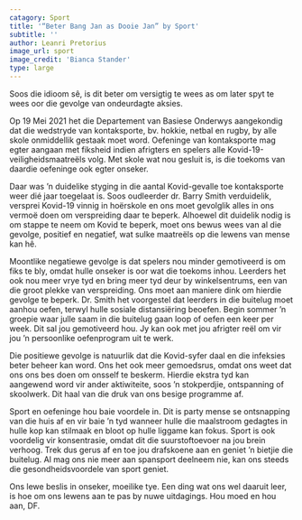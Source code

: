 ```yaml
---
catagory: Sport
title: '“Beter Bang Jan as Dooie Jan” by Sport'
subtitle: ''
author: Leanri Pretorius
image_url: sport
image_credit: 'Bianca Stander'
type: large
---
```


Soos die idioom sê, is dit beter om versigtig te wees as om later spyt te wees oor die gevolge van ondeurdagte aksies.

Op 19 Mei 2021 het die Departement van Basiese Onderwys aangekondig dat die wedstryde van kontaksporte, bv. hokkie, netbal en rugby, by alle skole onmiddellik gestaak moet word. Oefeninge van kontaksporte mag egter aangaan met fiksheid indien afrigters en spelers alle Kovid-19-veiligheidsmaatreëls volg. Met skole wat nou gesluit is, is die toekoms van daardie oefeninge ook egter onseker.

Daar was ’n duidelike styging in die aantal Kovid-gevalle toe kontaksporte weer dié jaar toegelaat is. Soos oudleerder dr. Barry Smith verduidelik, versprei Kovid-19 vinnig in hoërskole en ons moet gevolglik alles in ons vermoë doen om verspreiding daar te beperk. Alhoewel dit duidelik nodig is om stappe te neem om Kovid te beperk, moet ons bewus wees van al die gevolge, positief en negatief, wat sulke maatreëls op die lewens van mense kan hê.

Moontlike negatiewe gevolge is dat spelers nou minder gemotiveerd is om fiks te bly, omdat hulle onseker is oor wat die toekoms inhou. Leerders het ook nou meer vrye tyd en bring meer tyd deur by winkelsentrums, een van die groot plekke van verspreiding. Ons moet aan maniere dink om hierdie gevolge te beperk. Dr. Smith het voorgestel dat leerders in die buitelug moet aanhou oefen, terwyl hulle sosiale distansiëring beoefen. Begin sommer ’n groepie waar julle saam in die buitelug gaan loop of oefen een keer per week. Dit sal jou gemotiveerd hou. Jy kan ook met jou afrigter reël om vir jou ’n persoonlike oefenprogram uit te werk.

Die positiewe gevolge is natuurlik dat die Kovid-syfer daal en die infeksies beter beheer kan word. Ons het ook meer gemoedsrus, omdat ons weet dat ons ons bes doen om onsself te beskerm. Hierdie ekstra tyd kan aangewend word vir ander aktiwiteite, soos ’n stokperdjie, ontspanning of skoolwerk. Dit haal van die druk van ons besige programme af.

Sport en oefeninge hou baie voordele in. Dit is party mense se ontsnapping van die huis af en vir baie ’n tyd wanneer hulle die maalstroom gedagtes in hulle kop kan stilmaak en bloot op hulle liggame kan fokus. Sport is ook voordelig vir konsentrasie, omdat dit die suurstoftoevoer na jou brein verhoog. Trek dus gerus af en toe jou drafskoene aan en geniet ’n bietjie die buitelug. Al mag ons nie meer aan spansport deelneem nie, kan ons steeds die gesondheidsvoordele van sport geniet.

Ons lewe beslis in onseker, moeilike tye. Een ding wat ons wel daaruit leer, is hoe om ons lewens aan te pas by nuwe uitdagings. Hou moed en hou aan, DF.
